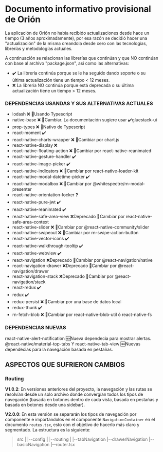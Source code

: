# Documento informativo provisional de Orión
La aplicación de Orión no había recibido actualizaciones desde hace un tiempo (3 años aproximadamente), por esa razón se decidió hacer una "actualización" de la misma creandola desde cero con las tecnologías, librerías y metodologías actuales.

A continuación se relacionan las librerías que continúan y que NO continúan con base al archivo "package.json", así como las alternativas:

- ✔️ La librería continúa porque se le ha seguido dando soporte o su última actualización tiene un tiempo < 12 meses.
- ❌ La librería NO continúa porque está deprecada o su última actualización tiene un tiempo > 12 meses.

### DEPENDENCIAS USANDAS Y SUS ALTERNATIVAS ACTUALES

- lodash ❌ 🔄Usando Typescript
- native-base ❌ 🔄Cambiar. La documentación sugiere usar ✔️gluestack-ui
- prop-types ❌ 🔄Nativo de Typescript
- react-moment ✔️
- react-native-charts-wrapper ❌ 🔄Cambiar por chart.js
- react-native-display ❌
- react-native-floating-action ❌ 🔄Cambiar por react-native-reanimated
- react-native-gesture-handler ✔️
- react-native-image-picker ✔️
- react-native-indicators ❌ 🔄Cambiar por react-native-loader-kit
- react-native-modal-datetime-picker ✔️
- react-native-modalbox ❌ 🔄Cambiar por @whitespectre/rn-modal-presenter
- react-native-orientation-locker ❓
- react-native-pure-jwt ✔️
- react-native-reanimated ✔️
- react-native-safe-area-view ❌Deprecado 🔄Cambiar por react-native-safe-area-context
- react-native-slider ❌ 🔄Cambiar por @react-native-community/slider
- react-native-swipeout ❌ 🔄Cambiar por rn-swipe-action-button
- react-native-vector-icons ✔️
- react-native-walkthrough-tooltip ✔️
- react-native-webview ✔️
- react-navigation ❌Deprecado 🔄Cambiar por @react-navigation/native
- react-navigation-drawer ❌Deprecado 🔄Cambiar por @react-navigation/drawer
- react-navigation-stack ❌Deprecado 🔄Cambiar por @react-navigation/stack
- react-redux ✔️
- redux ✔️
- redux-persist ❌ 🔄Cambiar por una base de datos local
- redux-thunk ✔️
- rn-fetch-blob ❌ 🔄Cambiar por react-native-blob-util ó react-native-fs

### DEPENDENCIAS NUEVAS
react-native-alert-notification 🆕Nueva dependecia para mostrar alertas.
@react-native/material-top-tabs Y react-native-tab-view 🆕Nuevas dependecias para la navegación basada en pestañas.

## ASPECTOS QUE SUFRIERON CAMBIOS

### **Routing**
**V1.0.2**: En versiones anteriores del proyecto, la navegación y las rutas se resolvían desde un solo archivo donde convergían todos los tipos de navegación (basada en botones dentro de cada vista, basada en pestañas y basada en botones desde una sidebar).

**V2.0.0**: En esta versión se separarán los tipos de navegación por componente e importandolos en el componente `NavigationContainer` en el documento `routes.tsx`, esto con el objetivo de hacerlo más claro y segmentado.
La estructura es la siguiente:

> src
> |
> |--config
>      |
>      |--routing
>           |
>           |--tabNavigation
>           |--drawerNavigation
>           |--basicNavigation
>           |--router.tsx